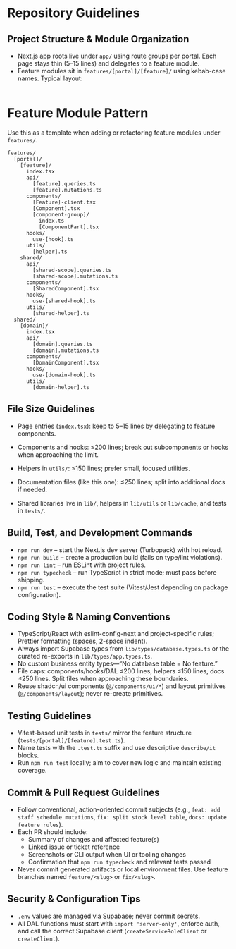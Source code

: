 # Repository Guidelines

## Project Structure & Module Organization
- Next.js app roots live under `app/` using route groups per portal. Each page stays thin (5–15 lines) and delegates to a feature module.
- Feature modules sit in `features/[portal]/[feature]/` using kebab-case names. Typical layout:
  ```
# Feature Module Pattern

Use this as a template when adding or refactoring feature modules under `features/`.

```text
features/
  [portal]/
    [feature]/
      index.tsx
      api/
        [feature].queries.ts
        [feature].mutations.ts
      components/
        [Feature]-client.tsx
        [Component].tsx
        [component-group]/
          index.ts
          [ComponentPart].tsx
      hooks/
        use-[hook].ts
      utils/
        [helper].ts
    shared/
      api/
        [shared-scope].queries.ts
        [shared-scope].mutations.ts
      components/
        [SharedComponent].tsx
      hooks/
        use-[shared-hook].ts
      utils/
        [shared-helper].ts
  shared/
    [domain]/
      index.tsx
      api/
        [domain].queries.ts
        [domain].mutations.ts
      components/
        [DomainComponent].tsx
      hooks/
        use-[domain-hook].ts
      utils/
        [domain-helper].ts
```

## File Size Guidelines

- Page entries (`index.tsx`): keep to 5–15 lines by delegating to feature components.
- Components and hooks: ≤200 lines; break out subcomponents or hooks when approaching the limit.
- Helpers in `utils/`: ≤150 lines; prefer small, focused utilities.
- Documentation files (like this one): ≤250 lines; split into additional docs if needed.

- Shared libraries live in `lib/`, helpers in `lib/utils` or `lib/cache`, and tests in `tests/`.

## Build, Test, and Development Commands
- `npm run dev` – start the Next.js dev server (Turbopack) with hot reload.
- `npm run build` – create a production build (fails on type/lint violations).
- `npm run lint` – run ESLint with project rules.
- `npm run typecheck` – run TypeScript in strict mode; must pass before shipping.
- `npm run test` – execute the test suite (Vitest/Jest depending on package configuration).

## Coding Style & Naming Conventions
- TypeScript/React with eslint-config-next and project-specific rules; Prettier formatting (spaces, 2-space indent).
- Always import Supabase types from `lib/types/database.types.ts` or the curated re-exports in `lib/types/app.types.ts`.
- No custom business entity types—“No database table = No feature.”
- File caps: components/hooks/DAL ≤200 lines, helpers ≤150 lines, docs ≤250 lines. Split files when approaching these boundaries.
- Reuse shadcn/ui components (`@/components/ui/*`) and layout primitives (`@/components/layout`); never re-create primitives.

## Testing Guidelines
- Vitest-based unit tests in `tests/` mirror the feature structure (`tests/[portal]/[feature].test.ts`).
- Name tests with the `.test.ts` suffix and use descriptive `describe/it` blocks.
- Run `npm run test` locally; aim to cover new logic and maintain existing coverage.

## Commit & Pull Request Guidelines
- Follow conventional, action-oriented commit subjects (e.g., `feat: add staff schedule mutations`, `fix: split stock level table`, `docs: update feature rules`).
- Each PR should include:
  - Summary of changes and affected feature(s)
  - Linked issue or ticket reference
  - Screenshots or CLI output when UI or tooling changes
  - Confirmation that `npm run typecheck` and relevant tests passed
- Never commit generated artifacts or local environment files. Use feature branches named `feature/<slug>` or `fix/<slug>`.

## Security & Configuration Tips
- `.env` values are managed via Supabase; never commit secrets.
- All DAL functions must start with `import 'server-only'`, enforce auth, and call the correct Supabase client (`createServiceRoleClient` or `createClient`).
